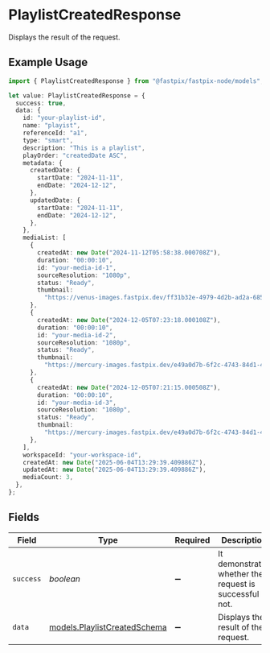 # PlaylistCreatedResponse

Displays the result of the request.

## Example Usage

```typescript
import { PlaylistCreatedResponse } from "@fastpix/fastpix-node/models";

let value: PlaylistCreatedResponse = {
  success: true,
  data: {
    id: "your-playlist-id",
    name: "playist",
    referenceId: "a1",
    type: "smart",
    description: "This is a playlist",
    playOrder: "createdDate ASC",
    metadata: {
      createdDate: {
        startDate: "2024-11-11",
        endDate: "2024-12-12",
      },
      updatedDate: {
        startDate: "2024-11-11",
        endDate: "2024-12-12",
      },
    },
    mediaList: [
      {
        createdAt: new Date("2024-11-12T05:58:38.000708Z"),
        duration: "00:00:10",
        id: "your-media-id-1",
        sourceResolution: "1080p",
        status: "Ready",
        thumbnail:
          "https://venus-images.fastpix.dev/ff31b32e-4979-4d2b-ad2a-685af43c9902/thumbnail.png",
      },
      {
        createdAt: new Date("2024-12-05T07:23:18.000108Z"),
        duration: "00:00:10",
        id: "your-media-id-2",
        sourceResolution: "1080p",
        status: "Ready",
        thumbnail:
          "https://mercury-images.fastpix.dev/e49a0d7b-6f2c-4743-84d1-45522cc20ded/thumbnail.png",
      },
      {
        createdAt: new Date("2024-12-05T07:21:15.000508Z"),
        duration: "00:00:10",
        id: "your-media-id-3",
        sourceResolution: "1080p",
        status: "Ready",
        thumbnail:
          "https://mercury-images.fastpix.dev/e49a0d7b-6f2c-4743-84d1-45522cc20ded/thumbnail.png",
      },
    ],
    workspaceId: "your-workspace-id",
    createdAt: new Date("2025-06-04T13:29:39.409886Z"),
    updatedAt: new Date("2025-06-04T13:29:39.409886Z"),
    mediaCount: 3,
  },
};
```

## Fields

| Field                                                              | Type                                                               | Required                                                           | Description                                                        | Example                                                            |
| ------------------------------------------------------------------ | ------------------------------------------------------------------ | ------------------------------------------------------------------ | ------------------------------------------------------------------ | ------------------------------------------------------------------ |
| `success`                                                          | *boolean*                                                          | :heavy_minus_sign:                                                 | It demonstrates whether the request is successful or not.          | true                                                               |
| `data`                                                             | [models.PlaylistCreatedSchema](../models/playlistcreatedschema.md) | :heavy_minus_sign:                                                 | Displays the result of the request.                                |                                                                    |